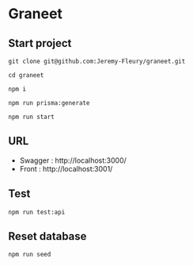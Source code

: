 # Graneet

## Start project
```console
git clone git@github.com:Jeremy-Fleury/graneet.git

cd graneet

npm i

npm run prisma:generate

npm run start
```

## URL
- Swagger : http://localhost:3000/
- Front : http://localhost:3001/

## Test
```console
npm run test:api
```

## Reset database
```console
npm run seed
```